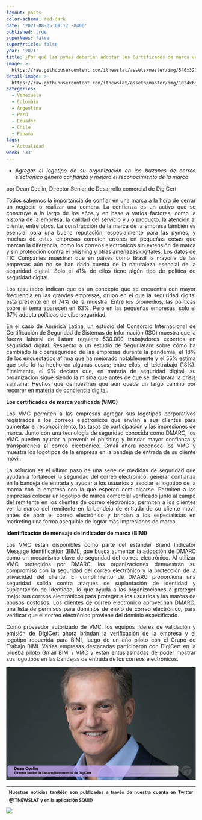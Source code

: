```yaml
---
layout: posts
color-schema: red-dark
date: '2021-08-05 09:12 -0400'
published: true
superNews: false
superArticle: false
year: '2021'
title: ¿Por qué las pymes deberían adoptar los Certificados de marca verificada?
image: >-
  https://raw.githubusercontent.com/itnewslat/assets/master/img/540x320/Dean-Coclin-p.jpg
detail-image: >-
  https://raw.githubusercontent.com/itnewslat/assets/master/img/1024x680/Dean-Coclin-g.jpg
categories:
  - Venezuela
  - Colombia
  - Argentina
  - Perú
  - Ecuador
  - Chile
  - Panama
tags:
  - Actualidad
week: '33'
---
```

<ul style="list-style-type: disc; text-align: justify;">
	<li><em>Agregar el logotipo de su organización en los buzones de correo electrónico genera confianza y mejora el reconocimiento de la marca</em></li>
</ul>
<p style="text-align: justify;">por Dean Coclin, Director Senior de Desarrollo comercial de DigiCert</p>
<p style="text-align: justify;">Todos sabemos la importancia de confiar en una marca a la hora de cerrar un negocio o realizar una compra. La confianza es un activo que se construye a lo largo de los años y en base a varios factores, como la historia de la empresa, la calidad del servicio y / o producto, la atención al cliente, entre otros. La construcción de la marca de la empresa también es esencial para una buena reputación, especialmente para las pymes, y muchas de estas empresas cometen errores en pequeñas cosas que marcan la diferencia, como los correos electrónicos sin extensión de marca y sin protección contra el phishing y otras amenazas digitales. Los datos de TIC Companies muestran que en paises como Brasil la mayoría de las empresas aún no se han dado cuenta de la naturaleza esencial de la seguridad digital. Solo el 41% de ellos tiene algún tipo de política de seguridad digital.</p>
<p style="text-align: justify;">Los resultados indican que es un concepto que se encuentra con mayor frecuencia en las grandes empresas, grupo en el que la seguridad digital está presente en el 74% de la muestra. Entre los promedios, las políticas sobre el tema aparecen en 63%. Pero en las pequeñas empresas, solo el 37% adopta políticas de ciberseguridad.</p>
<p style="text-align: justify;">En el caso de América Latina, un estudio del Consorcio Internacional de Certificación de Seguridad de Sistemas de Información (ISC) muestra que la fuerza laboral de Latam requiere 530.000 trabajadores expertos en seguridad digital. Respecto a un estudio de Segurilatam sobre cómo ha cambiado la ciberseguridad de las empresas durante la pandemia, el 18% de los encuestados afirma que ha mejorado notablemente y el 55% estima que solo lo ha hecho en algunas cosas; entre ellos, el teletrabajo (18%). Finalmente, el 9% declara que, en materia de seguridad digital, su organización sigue siendo la misma que antes de que se declarara la crisis sanitaria. Hechos que demuestran que aún queda un largo camino por recorrer en materia de conciencia digital.</p>
<p style="text-align: justify;"><strong>Los certificados de marca verificada (VMC)</strong></p>
<p style="text-align: justify;">Los VMC permiten a las empresas agregar sus logotipos corporativos registrados a los correos electrónicos que envían a sus clientes para aumentar el reconocimiento, las tasas de participación y las impresiones de marca. Junto con una tecnología de seguridad conocida como DMARC, los VMC pueden ayudar a prevenir el phishing y brindar mayor confianza y transparencia al correo electrónico. Gmail ahora reconoce los VMC y muestra los logotipos de la empresa en la bandeja de entrada de su cliente móvil.</p>
<p style="text-align: justify;">La solución es el último paso de una serie de medidas de seguridad que ayudan a fortalecer la seguridad del correo electrónico, generar confianza en la bandeja de entrada y ayudar a los usuarios a asociar el logotipo de la marca con la empresa con la que esperan comunicarse. Permiten a las empresas colocar un logotipo de marca comercial verificado junto al campo del remitente en los clientes de correo electrónico, permiten a los clientes ver la marca del remitente en la bandeja de entrada de su cliente móvil antes de abrir el correo electrónico y brindan a los especialistas en marketing una forma asequible de lograr más impresiones de marca.</p>
<p style="text-align: justify;"><strong>Identificación de mensaje de indicador de marca (BIMI)</strong></p>
<p style="text-align: justify;">Los VMC están disponibles como parte del estándar Brand Indicator Message Identification (BIMI), que busca aumentar la adopción de DMARC como un mecanismo clave de seguridad del correo electrónico. Al utilizar VMC protegidos por DMARC, las organizaciones demuestran su compromiso con la seguridad del correo electrónico y la protección de la privacidad del cliente. El cumplimiento de DMARC proporciona una seguridad sólida contra ataques de suplantación de identidad y suplantación de identidad, lo que ayuda a las organizaciones a proteger mejor sus correos electrónicos para proteger a los usuarios y las marcas de abusos costosos. Los clientes de correo electrónico aprovechan DMARC, una lista de permisos para dominios de envío de correo electrónico, para verificar que el correo electrónico proviene del dominio especificado.</p>
<p style="text-align: justify;">Como proveedor autorizado de VMC, los equipos líderes de validación y emisión de DigiCert ahora brindan la verificación de la empresa y el logotipo requerida para BIMI, luego de un año piloto con el Grupo de Trabajo BIMI. Varias empresas destacadas participaron con DigiCert en la prueba piloto Gmail BIMI / VMC y están entusiasmadas de poder mostrar sus logotipos en las bandejas de entrada de los correos electrónicos.</p>

![](https://raw.githubusercontent.com/itnewslat/assets/master/img/540x320/Dean-Coclin-p.jpg)

<table style="height: 42px;" width="569">
<tbody>
<tr>
<td style="text-align: justify;"><sub><strong>Nuestras noticias también son publicadas a través de nuestra cuenta en Twitter <a href="https://twitter.com/itnewslat?lang=es">@ITNEWSLAT</a> y en la aplicación <a href="https://squidapp.co/en/">SQUID</a></strong></sub></td>
</tr>
</tbody>
</table>

<img src="https://tracker.metricool.com/c3po.jpg?hash=56f88a41e39ab42c063cc51676587a04"/>
